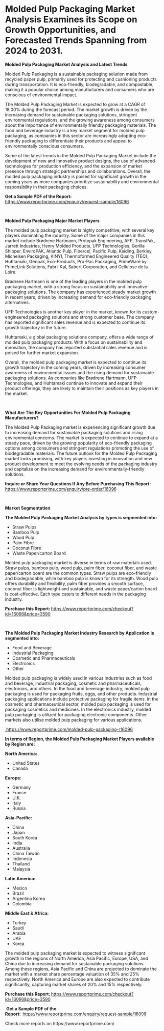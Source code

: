 <p><h1>Molded Pulp Packaging Market Analysis Examines its Scope on Growth Opportunities, and Forecasted Trends Spanning from 2024 to 2031.</h1></p><p><strong>Molded Pulp Packaging Market Analysis and Latest Trends</strong></p>
<p><p>Molded Pulp Packaging is a sustainable packaging solution made from recycled paper pulp, primarily used for protecting and cushioning products during transportation. It is eco-friendly, biodegradable, and compostable, making it a popular choice among manufacturers and consumers who are conscious of environmental impact.</p><p>The Molded Pulp Packaging Market is expected to grow at a CAGR of 18.00% during the forecast period. The market growth is driven by the increasing demand for sustainable packaging solutions, stringent environmental regulations, and the growing awareness among consumers about the importance of environmentally friendly packaging materials. The food and beverage industry is a key market segment for molded pulp packaging, as companies in this sector are increasingly adopting eco-friendly packaging to differentiate their products and appeal to environmentally conscious consumers.</p><p>Some of the latest trends in the Molded Pulp Packaging Market include the development of new and innovative product designs, the use of advanced technologies for production efficiency, and the expansion of market presence through strategic partnerships and collaborations. Overall, the molded pulp packaging industry is poised for significant growth in the coming years as more companies prioritize sustainability and environmental responsibility in their packaging choices.</p></p>
<p><strong>Get a Sample PDF of the Report:&nbsp;</strong> <a href="https://www.reportprime.com/enquiry/request-sample/16096">https://www.reportprime.com/enquiry/request-sample/16096</a></p>
<p>&nbsp;</p>
<p><strong>Molded Pulp Packaging Major Market Players</strong></p>
<p><p>The molded pulp packaging market is highly competitive, with several key players dominating the industry. Some of the major companies in this market include Brødrene Hartmann, Protopak Engineering, AFP, TransPak, Jarrett Industries, Henry Molded Products, UFP Technologies, Gorilla Shipper, EnviroPAK, Atlantic Pulp, Fibercel, Pacific Pulp, Keiding, Berkley, Michelsen Packaging, KINYI, Thermoformed Engineered Quality (TEQ), Huhtamaki, Genpak, Eco-Products, Pro-Pac Packaging, PrimeWare by PrimeLink Solutions, Fabri-Kal, Sabert Corporation, and Cellulose de la Loire.</p><p>Brødrene Hartmann is one of the leading players in the molded pulp packaging market, with a strong focus on sustainability and innovative packaging solutions. The company has experienced steady market growth in recent years, driven by increasing demand for eco-friendly packaging alternatives.</p><p>UFP Technologies is another key player in the market, known for its custom-engineered packaging solutions and strong customer base. The company has reported significant sales revenue and is expected to continue its growth trajectory in the future.</p><p>Huhtamaki, a global packaging solutions company, offers a wide range of molded pulp packaging products. With a focus on sustainability and innovation, the company has reported substantial sales revenue and is poised for further market expansion.</p><p>Overall, the molded pulp packaging market is expected to continue its growth trajectory in the coming years, driven by increasing consumer awareness of environmental issues and the rising demand for sustainable packaging solutions. As companies like Brødrene Hartmann, UFP Technologies, and Huhtamaki continue to innovate and expand their product offerings, they are likely to maintain their positions as key players in the market.</p></p>
<p>&nbsp;</p>
<p><strong>What Are The Key Opportunities For Molded Pulp Packaging Manufacturers?</strong></p>
<p><p>The Molded Pulp Packaging market is experiencing significant growth due to increasing demand for sustainable packaging solutions and rising environmental concerns. The market is expected to continue to expand at a steady pace, driven by the growing popularity of eco-friendly packaging options among consumers and stringent regulations promoting the use of biodegradable materials. The future outlook for the Molded Pulp Packaging market looks promising, with key players investing in innovation and new product development to meet the evolving needs of the packaging industry and capitalize on the increasing demand for environmentally-friendly solutions.</p></p>
<p><strong>Inquire or Share Your Questions If Any Before Purchasing This Report:</strong> <a href="https://www.reportprime.com/enquiry/pre-order/16096">https://www.reportprime.com/enquiry/pre-order/16096</a></p>
<p>&nbsp;</p>
<p><strong>Market Segmentation</strong></p>
<p><strong>The Molded Pulp Packaging Market Analysis by types is segmented into:</strong></p>
<p><ul><li>Straw Pulps</li><li>Bamboo Pulp</li><li>Wood Pulp</li><li>Palm Fibre</li><li>Coconut Fibre</li><li>Waste Paper/carton Board</li></ul></p>
<p><p>Molded pulp packaging market is diverse in terms of raw materials used. Straw pulps, bamboo pulp, wood pulp, palm fiber, coconut fiber, and waste paper/carton board are the common types. Straw pulps are eco-friendly and biodegradable, while bamboo pulp is known for its strength. Wood pulp offers durability and flexibility, palm fiber provides a smooth surface, coconut fiber is lightweight and sustainable, and waste paper/carton board is cost-effective. Each type caters to different needs in the packaging industry.</p></p>
<p><strong>Purchase this Report:&nbsp;</strong><a href="https://www.reportprime.com/checkout?id=16096&price=3590">https://www.reportprime.com/checkout?id=16096&price=3590</a></p>
<p>&nbsp;</p>
<p><strong>The Molded Pulp Packaging Market Industry Research by Application is segmented into:</strong></p>
<p><ul><li>Food and Beverage</li><li>Industrial Packaging</li><li>Cosmetic and Pharmaceuticals</li><li>Electronics</li><li>Other</li></ul></p>
<p><p>Molded pulp packaging is widely used in various industries such as food and beverage, industrial packaging, cosmetic and pharmaceuticals, electronics, and others. In the food and beverage industry, molded pulp packaging is used for packaging fruits, eggs, and other products. Industrial packaging applications include protective packaging for fragile items. In the cosmetic and pharmaceutical sector, molded pulp packaging is used for packaging cosmetics and medicines. In the electronics industry, molded pulp packaging is utilized for packaging electronic components. Other markets also utilise molded pulp packaging for various applications.</p></p>
<p><a href="https://www.reportprime.com/molded-pulp-packaging-r16096">&nbsp;https://www.reportprime.com/molded-pulp-packaging-r16096</a></p>
<p><strong>In terms of Region, the Molded Pulp Packaging Market Players available by Region are:</strong></p>
<p>
    <p> <strong> North America: </strong>
        <ul>
            <li>United States</li>
            <li>Canada</li>
        </ul>
        </p> 
    <p> <strong> Europe: </strong>
        <ul>
            <li>Germany</li>
            <li>France</li>
            <li>U.K.</li>
            <li>Italy</li>
            <li>Russia</li>
        </ul>
        </p> 
    <p> <strong> Asia-Pacific: </strong>
        <ul>
            <li>China</li>
            <li>Japan</li>
            <li>South Korea</li>
            <li>India</li>
            <li>Australia</li>
            <li>China Taiwan</li>
            <li>Indonesia</li>
            <li>Thailand</li>
            <li>Malaysia</li>
        </ul>
        </p> 
    <p> <strong> Latin America: </strong>
        <ul>
            <li>Mexico</li>
            <li>Brazil</li>
            <li>Argentina Korea</li>
            <li>Colombia</li>
        </ul>
        </p> 
    <p> <strong> Middle East & Africa: </strong>
        <ul>
            <li>Turkey</li>
            <li>Saudi</li>
            <li>Arabia</li>
            <li>UAE</li>
            <li>Korea</li>
        </ul>
    </p>
    </p>
<p><p>The molded pulp packaging market is expected to witness significant growth in the regions of North America, Asia Pacific, Europe, USA, and China due to increasing demand for sustainable packaging solutions. Among these regions, Asia Pacific and China are projected to dominate the market with a market share percentage valuation of 35% and 25% respectively. North America and Europe are also expected to contribute significantly, capturing market shares of 20% and 15% respectively.</p></p>
<p><strong>Purchase this Report: </strong><a href="https://www.reportprime.com/checkout?id=16096&price=3590">https://www.reportprime.com/checkout?id=16096&price=3590</a></p>
<p>&nbsp;<strong>Get a Sample PDF of the Report:&nbsp;&nbsp;</strong><a href="https://www.reportprime.com/enquiry/request-sample/16096">https://www.reportprime.com/enquiry/request-sample/16096</a></p>
<p><strong></strong></p>
<p>Check more reports on https://www.reportprime.com/</p>